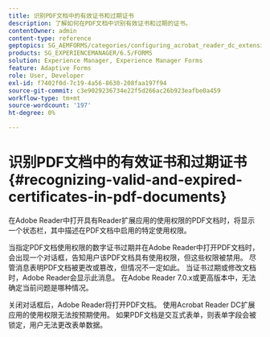 ```yaml
---
title: 识别PDF文档中的有效证书和过期证书
description: 了解如何在PDF文档中识别有效证书和过期的证书。
contentOwner: admin
content-type: reference
geptopics: SG_AEMFORMS/categories/configuring_acrobat_reader_dc_extensions
products: SG_EXPERIENCEMANAGER/6.5/FORMS
solution: Experience Manager, Experience Manager Forms
feature: Adaptive Forms
role: User, Developer
exl-id: f7402f0d-7c19-4a56-8630-208faa197f94
source-git-commit: c3e9029236734e22f5d266ac26b923eafbe0a459
workflow-type: tm+mt
source-wordcount: '197'
ht-degree: 0%

---
```


# 识别PDF文档中的有效证书和过期证书 {#recognizing-valid-and-expired-certificates-in-pdf-documents}

在Adobe Reader中打开具有Reader扩展应用的使用权限的PDF文档时，将显示一个状态栏，其中描述在PDF文档中启用的特定使用权限。

当指定PDF文档使用权限的数字证书过期并在Adobe Reader中打开PDF文档时，会出现一个对话框，告知用户该PDF文档具有使用权限，但这些权限被禁用。 尽管消息表明PDF文档被更改或篡改，但情况不一定如此。 当证书过期或修改文档时，Adobe Reader会显示此消息。 在Adobe Reader 7.0.x或更高版本中，无法确定当前问题是哪种情况。

关闭对话框后，Adobe Reader将打开PDF文档。 使用Acrobat Reader DC扩展应用的使用权限无法按预期使用。 如果PDF文档是交互式表单，则表单字段会被锁定，用户无法更改表单数据。
